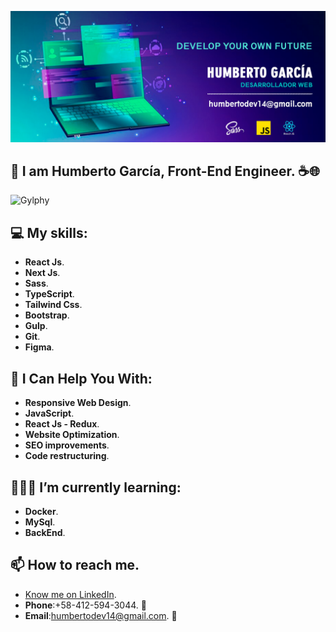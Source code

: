 ![myBanner](https://github.com/HumbertoDevelop/HumbertoDevelop/blob/main/humberto.png)
## 👋 I am Humberto García, Front-End Engineer. ☕🌐
![Gylphy](https://media.giphy.com/media/bGgsc5mWoryfgKBx1u/giphy.gif)

## 💻 My skills: 
 * **React Js**.
 * **Next Js**.
 * **Sass**.
 * **TypeScript**.
 * **Tailwind Css**.
 * **Bootstrap**.
 * **Gulp**.
 * **Git**.
 * **Figma**.
## 🌟 I Can Help You With:
 * **Responsive Web Design**.
 * **JavaScript**.
 * **React Js - Redux**.
 * **Website Optimization**.
 * **SEO improvements**.
 * **Code restructuring**.
## 👨🏽‍💻 I’m currently learning:
 * **Docker**.
 * **MySql**.
 * **BackEnd**.
## 📫 How to reach me.
 * [Know me on LinkedIn](https://www.linkedin.com/in/humbertogarciadv/).
 * **Phone**:+58-412-594-3044. 📱
 * **Email**:humbertodev14@gmail.com. 📨
